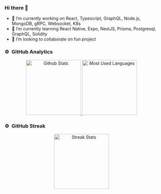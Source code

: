 ### Hi there 👋

- 🔭 I’m currently working on React, Typescript, GraphQL, Node.js, MongoDB, gRPC, Websocket, K8s
- 🌱 I’m currently learning React Native, Expo, NestJS, Prisma, Postgresql, GraphQL, Solidity
- 👯 I’m looking to collaborate on fun project

### ⚙️ &nbsp;GitHub Analytics

<p align="center">
  <a href="https://github.com/arnaud-zg">
    <img alt="Github Stats" height="180em" src="https://github-readme-stats.vercel.app/api?username=arnaud-zg&show_icons=true&include_all_commits=true&count_private=true&cache_seconds=86400&theme=gotham" />
    <img alt="Most Used Languages" height="180em" src="https://github-readme-stats.vercel.app/api/top-langs/?username=arnaud-zg&cache_seconds=86400&layout=compact&theme=gotham" />
  </a>
</p>

### ⚙️ &nbsp;GitHub Streak

<p align="center">
  <a href="https://github.com/arnaud-zg">
    <img alt="Streak Stats" height="180em" src="http://github-readme-streak-stats.herokuapp.com/?user=arnaud-zg&theme=tokyonight_duo&date_format=j%20M%5B%20Y%5D" />
  </a>
</p>

<!--
- 🤔 I’m looking for help with ... 
- 💬 Ask me about ...
- 📫 How to reach me: ...
- 😄 Pronouns: ...
- ⚡ Fun fact: ...
-->
